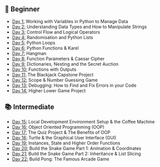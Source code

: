 ## 🔰 Beginner 
- [Day 1:](https://github.com/Sule26/100-days-of-code-python/tree/main/Day-001) Working with Variables in Python to Manage Data
- [Day 2:](https://github.com/Sule26/100-days-of-code-python/tree/main/Day-002) Understanding Data Types and How to Manipulate Strings
- [Day 3:](https://github.com/Sule26/100-days-of-code-python/tree/main/Day-003) Control Flow and Logical Operators
- [Day 4:](https://github.com/Sule26/100-days-of-code-python/tree/main/Day-004) Randomisation and Python Lists
- [Day 5:](https://github.com/Sule26/100-days-of-code-python/tree/main/Day-005) Python Loops
- [Day 6:](https://github.com/Sule26/100-days-of-code-python/tree/main/Day-006) Python Functions & Karel
- [Day 7:](https://github.com/Sule26/100-days-of-code-python/tree/main/Day-007) Hangman
- [Day 8:](https://github.com/Sule26/100-days-of-code-python/tree/main/Day-008) Function Parameters & Caesar Cipher
- [Day 9:](https://github.com/Sule26/100-days-of-code-python/tree/main/Day-009) Dictionaries, Nesting and the Secret Auction
- [Day 10:](https://github.com/Sule26/100-days-of-code-python/tree/main/Day-010) Functions with Outputs
- [Day 11:](https://github.com/Sule26/100-days-of-code-python/tree/main/Day-011) The Blackjack Capstone Project
- [Day 12:](https://github.com/Sule26/100-days-of-code-python/tree/main/Day-012) Scope & Number Guessing Game
- [Day 13:](https://github.com/Sule26/100-days-of-code-python/tree/main/Day-013) Debugging: How to Find and Fix Errors in your Code
- [Day 14:](https://github.com/Sule26/100-days-of-code-python/tree/main/Day-014) Higher Lower Game Project

## 📚 Intermediate
- [Day 15:](https://github.com/Sule26/100-days-of-code-python/tree/main/Day-015) Local Development Environment Setup & the Coffee Machine
- [Day 16:](https://github.com/Sule26/100-days-of-code-python/tree/main/Day-016) Object Oriented Programming (OOP)
- [Day 17:](https://github.com/Sule26/100-days-of-code-python/tree/main/Day-017) The Quiz Project & The Benefits of OOP
- [Day 18:](https://github.com/Sule26/100-days-of-code-python/tree/main/Day-018) Turtle & the Graphical User Interface (GUI)
- [Day 19:](https://github.com/Sule26/100-days-of-code-python/tree/main/Day-019) Instances, State and Higher Order Functions
- [Day 20:](https://github.com/Sule26/100-days-of-code-python/tree/main/Day-020) Build the Snake Game Part 1: Animation & Coordinates
- [Day 21:](https://github.com/Sule26/100-days-of-code-python/tree/main/Day-021) Build the Snake Game Part 2: Inheritance & List Slicing
- [Day 22:](https://github.com/Sule26/100-days-of-code-python/tree/main/Day-022) Build Pong: The Famous Arcade Game
